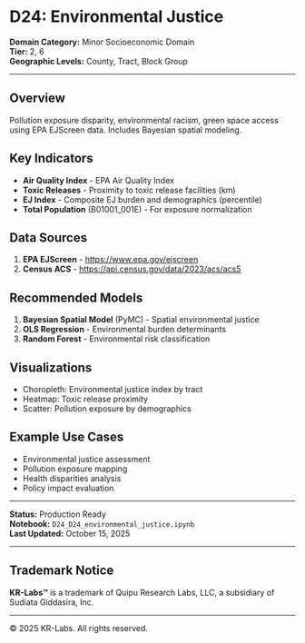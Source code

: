 # D24: Environmental Justice

**Domain Category:** Minor Socioeconomic Domain  
**Tier:** 2, 6  
**Geographic Levels:** County, Tract, Block Group

---

## Overview

Pollution exposure disparity, environmental racism, green space access using EPA EJScreen data. Includes Bayesian spatial modeling.

## Key Indicators

- **Air Quality Index** - EPA Air Quality Index
- **Toxic Releases** - Proximity to toxic release facilities (km)
- **EJ Index** - Composite EJ burden and demographics (percentile)
- **Total Population** (B01001_001E) - For exposure normalization

## Data Sources

1. **EPA EJScreen** - https://www.epa.gov/ejscreen
2. **Census ACS** - https://api.census.gov/data/2023/acs/acs5

## Recommended Models

1. **Bayesian Spatial Model** (PyMC) - Spatial environmental justice
2. **OLS Regression** - Environmental burden determinants
3. **Random Forest** - Environmental risk classification

## Visualizations

- Choropleth: Environmental justice index by tract
- Heatmap: Toxic release proximity
- Scatter: Pollution exposure by demographics

## Example Use Cases

- Environmental justice assessment
- Pollution exposure mapping
- Health disparities analysis
- Policy impact evaluation

---

**Status:** Production Ready  
**Notebook:** `D24_D24_environmental_justice.ipynb`  
**Last Updated:** October 15, 2025

---

## Trademark Notice

**KR-Labs™** is a trademark of Quipu Research Labs, LLC, a subsidiary of Sudiata Giddasira, Inc.

---

© 2025 KR-Labs. All rights reserved.

